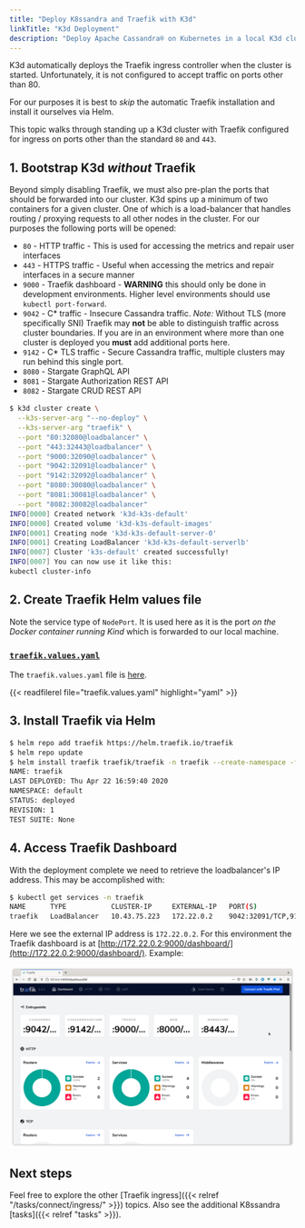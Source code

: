 ```yaml
---
title: "Deploy K8ssandra and Traefik with K3d"
linkTitle: "K3d Deployment"
description: "Deploy Apache Cassandra® on Kubernetes in a local K3d cluster with Traefik ingress installed and configured."
---
```


K3d automatically deploys the Traefik ingress controller when the cluster is started. Unfortunately, it is not configured to accept traffic on ports other than 80. 

For our purposes it is best to _skip_ the automatic Traefik installation and install it ourselves via Helm. 

This topic walks through standing up a K3d cluster with Traefik configured for ingress on ports other than the standard `80` and `443`.

## 1. Bootstrap K3d _without_ Traefik

Beyond simply disabling Traefik, we must also pre-plan the ports that should be forwarded into our cluster. K3d spins up a minimum of two containers for a given cluster. One of which is a load-balancer that handles routing / proxying requests to all other nodes in the cluster. For our purposes the following ports will be opened:

* `80` - HTTP traffic - This is used for accessing the metrics and repair user
  interfaces
* `443` - HTTPS traffic - Useful when accessing the metrics and repair
  interfaces in a secure manner
* `9000` - Traefik dashboard - **WARNING** this should only be done in
  development environments. Higher level environments should use `kubectl
  port-forward`.
* `9042` - C* traffic - Insecure Cassandra traffic. _Note:_ Without TLS (more
  specifically SNI) Traefik may **not** be able to distinguish traffic across
  cluster boundaries. If you are in an environment where more than one cluster
  is deployed you **must** add additional ports here.
* `9142` - C* TLS traffic - Secure Cassandra traffic, multiple clusters may run
  behind this single port.
* `8080` - Stargate GraphQL API
* `8081` - Stargate Authorization REST API
* `8082` - Stargate CRUD REST API

```bash
$ k3d cluster create \
  --k3s-server-arg "--no-deploy" \
  --k3s-server-arg "traefik" \
  --port "80:32080@loadbalancer" \
  --port "443:32443@loadbalancer" \
  --port "9000:32090@loadbalancer" \
  --port "9042:32091@loadbalancer" \
  --port "9142:32092@loadbalancer" \
  --port "8080:30080@loadbalancer" \
  --port "8081:30081@loadbalancer" \
  --port "8082:30082@loadbalancer"
INFO[0000] Created network 'k3d-k3s-default'            
INFO[0000] Created volume 'k3d-k3s-default-images'      
INFO[0001] Creating node 'k3d-k3s-default-server-0'     
INFO[0001] Creating LoadBalancer 'k3d-k3s-default-serverlb' 
INFO[0007] Cluster 'k3s-default' created successfully!  
INFO[0007] You can now use it like this:                
kubectl cluster-info
```

## 2. Create Traefik Helm values file

Note the service type of `NodePort`. It is used here as it is the port _on the
Docker container running Kind_ which is forwarded to our local machine.

### [`traefik.values.yaml`](traefik.values.yaml)

The `traefik.values.yaml` file is [here](traefik.values.yaml).

{{< readfilerel file="traefik.values.yaml"  highlight="yaml" >}}

## 3. Install Traefik via Helm

```bash
$ helm repo add traefik https://helm.traefik.io/traefik
$ helm repo update
$ helm install traefik traefik/traefik -n traefik --create-namespace -f traefik.values.yaml
NAME: traefik
LAST DEPLOYED: Thu Apr 22 16:59:40 2020
NAMESPACE: default
STATUS: deployed
REVISION: 1
TEST SUITE: None
```

## 4. Access Traefik Dashboard

With the deployment complete we need to retrieve the loadbalancer's IP address.
This may be accomplished with:

```bash
$ kubectl get services -n traefik
NAME      TYPE           CLUSTER-IP     EXTERNAL-IP   PORT(S)                                                                   AGE
traefik   LoadBalancer   10.43.75.223   172.22.0.2    9042:32091/TCP,9142:32092/TCP,9000:32090/TCP,80:32080/TCP,443:32443/TCP   4m2s
```

Here we see the external IP address is `172.22.0.2`. For this environment the Traefik dashboard is at 
[http://172.22.0.2:9000/dashboard/](http://172.22.0.2:9000/dashboard/). Example:

![Traefik dashboard screenshot](traefik-dashboard.png)

## Next steps

Feel free to explore the other [Traefik ingress]({{< relref "/tasks/connect/ingress/" >}}) topics. Also see the additional K8ssandra [tasks]({{< relref "tasks" >}}).
